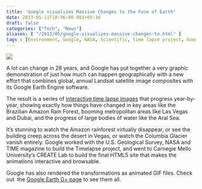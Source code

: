 ```yaml
---
title: 'Google visualizes Massive Changes to the Face of Earth'
date: 2013-05-11T10:56:00.001+05:30
draft: false
categories: ["Tech", "News"]
aliases: [ "/2013/05/google-visualizes-massive-changes-to.html" ]
tags : [Environment, Google, NASA, Scientific, time lapse project, Google earth, Technology]
---
```


[![](https://3.bp.blogspot.com/-vk6BU4ko01M/UY3Vvzp_q8I/AAAAAAAABWI/t6wk-64U5Jg/s640/google+time+lapse.jpg)](https://3.bp.blogspot.com/-vk6BU4ko01M/UY3Vvzp_q8I/AAAAAAAABWI/t6wk-64U5Jg/s1600/google+time+lapse.jpg)

  

A lot can change in 28 years, and Google has put together a very graphic demonstration of just how much can happen geographically with a new effort that combines global, annual Landsat satellite image composites with its Google Earth Engine software.  
  
The result is a series of [interactive time lapse images](https://earthengine.google.org/#intro/LasVegas) that progress year-by-year, showing exactly how things have changed in key areas like the Brazilian Amazon Rain Forest, booming metropolitan areas like Las Vegas and Dubai, and the progress of large bodies of water like the Aral Sea.  
  
It’s stunning to watch the Amazon rainforest virtually disappear, or see the building creep across the desert in Vegas, or watch the Columbia Glacier vanish entirely. Google worked with the U.S. Geological Survey, NASA and TIME magazine to build the Timelapse project, and went to Carnegie Mello University’s CREATE Lab to build the final HTML5 site that makes the animations interactive and browsable.  
  
Google has also rendered the transformations as animated GIF files. Check out  the [Google Earth G+ page](httpss://plus.google.com/photos/+GoogleEarth/albums/5875822979804092129) to see them all.